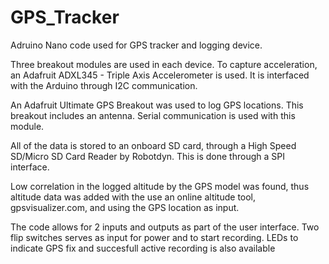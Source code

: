 # GPS_Tracker
Adruino Nano code used for GPS tracker and logging device.

Three breakout modules are used in each device. To capture acceleration, an Adafruit ADXL345 - Triple Axis Accelerometer is used. It is interfaced with the Arduino through I2C communication. 

An Adafruit Ultimate GPS Breakout was used to log GPS locations. This breakout includes an antenna. Serial communication is used with this module. 

All of the data is stored to an onboard SD card, through a High Speed SD/Micro SD Card Reader by Robotdyn. This is done through a SPI interface. 

Low correlation in the logged altitude by the GPS model was found, thus altitude data was added with the use an online altitude tool, gpsvisualizer.com, and using the GPS location as input. 

The code allows for 2 inputs and outputs as part of the user interface. Two flip switches serves as input for power and to start recording. LEDs to indicate GPS fix and succesfull active recording is also available
